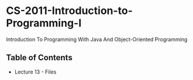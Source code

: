 # CS-2011-Introduction-to-Programming-I
Introduction To Programming With Java And Object-Oriented Programming

Table of Contents
------------------
* Lecture 13 - Files
